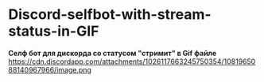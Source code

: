 # Discord-selfbot-with-stream-status-in-GIF
**Селф бот для дискорда со статусом "стримит" в Gif файле**
https://cdn.discordapp.com/attachments/1026117663245750354/1081965088140967966/image.png
